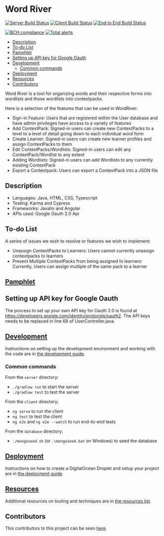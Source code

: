 # Word River <!-- omit in toc -->

[![Server Build Status](../../actions/workflows/server.yml/badge.svg)](../../actions/workflows/server.yml)
[![Client Build Status](../../actions/workflows/client.yaml/badge.svg)](../../actions/workflows/client.yaml)
[![End to End Build Status](../../actions/workflows/e2e.yaml/badge.svg)](../../actions/workflows/e2e.yaml)

[![BCH compliance](https://bettercodehub.com/edge/badge/UMM-CSci-3601-S21/it-3-mesopotamicus?branch=main)](https://bettercodehub.com/)
[![Total alerts](https://img.shields.io/lgtm/alerts/g/UMM-CSci-3601-S21/it-3-mesopotamicus.svg?logo=lgtm&logoWidth=18)](https://lgtm.com/projects/g/UMM-CSci-3601-S21/it-3-mesopotamicus/alerts/)

- [Description](#description)
- [To-do List](#to-do-list)
- [Pamphlet](#pamphlet)
- [Setting up API key for Google Oauth](#setting-up-api-key-for-google-oauth)
- [Development](#development)
  - [Common commands](#common-commands)
- [Deployment](#deployment)
- [Resources](#resources)
- [Contributors](#contributors)

Word River is a tool for organizing words and their respective forms into wordlists and those wordlists into contextpacks.

Here is a selection of the features that can be used in WordRiver:


- Sign-in Feature: Users that are registered within the User database and have admin privileges have access to a variety of features
- Add ContextPack: Signed-in users can create new ContextPacks to a level to a level of detail going down to each individual word form
- Create Learner: Signed-in users can create new learner profiles and assign ContextPacks to them
- Edit ContextPacks/Wordlists: Signed-in users can edit any ContextPack/Wordlist to any extent
- Adding Wordlists: Signed-in users can add Wordlists to any currently existing ContextPack
- Export a Contextpack: Users can export a ContextPack into a JSON file


## Description

- Languages: Java, HTML, CSS, Typescript
- Testing: Karma and Cypress
- Frameworks: Javalin and Angular
- APIs used: Google Oauth 2.0 Api

## To-do List

A series of issues we wish to resolve or features we wish to implement:

- Unassign ContextPacks to Learners: Users cannot currently unassign contextpacks to learners 
- Prevent Multiple ContextPacks from being assigned to learners: Currently, Users can assign multiple of the same pack to a learner

## [Pamphlet](pamphlet.JPG)


## Setting up API key for Google Oauth

The process to set up your own API key for Oauth 2.0 is found at https://developers.google.com/identity/protocols/oauth2. The API keys needs to be replaced in line 68 of UserController.java.

## [Development](DEVELOPMENT.md)

Instructions on setting up the development environment and working with the code are in [the development guide](DEVELOPMENT.md).

### Common commands

From the `server` directory:
- `./gradlew run` to start the server
- `./gradlew test` to test the server

From the `client` directory:
- `ng serve` to run the client
- `ng test` to test the client
- `ng e2e` and `ng e2e --watch` to run end-to-end tests

From the `database` directory:
- `./mongoseed.sh` (or `.\mongoseed.bat` on Windows) to seed the database

## [Deployment](DEPLOYMENT.md)

Instructions on how to create a DigitalOcean Droplet and setup your project are in [the deployment guide](DEPLOYMENT.md).

## [Resources](RESOURCES.md)

Additional resources on tooling and techniques are in [the resources list](RESOURCES.md).

## Contributors

This contributors to this project can be seen [here](../../graphs/contributors).


